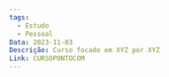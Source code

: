 ```yaml
---
tags:
  - Estudo
  - Pessoal
Data: 2023-11-03
Descrição: Curso focado em XYZ por XYZ
Link: CURSOPONTOCOM
---
```

